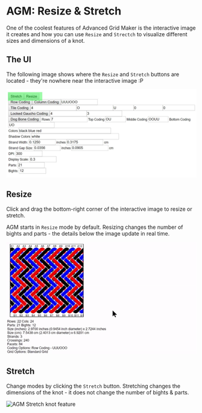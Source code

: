 # AGM: Resize & Stretch

One of the coolest features of Advanced Grid Maker is the interactive image it creates and how you can use `Resize` and `Strectch` to visualize different sizes and dimensions of a knot. 


## The UI

The following image shows where the `Resize` and `Stretch` buttons are located - they're nowhere near the interactive image :P

![AGM UI highlight Resize and Stretch buttons](../assets/images/agm/agm_resize-stretch.jpg)


## Resize

Click and drag the bottom-right corner of the interactive image to resize or stretch. 

AGM starts in `Resize` mode by default. Resizing changes the number of bights and parts - the details below the image update in real time. 

![AGM Resize knot feature](../assets/images/agm/agm_resize.gif)


## Stretch

Change modes by clicking the `Stretch` button. Stretching changes the dimensions of the knot - it does not change the number of bights & parts. 


![AGM Stretch knot feature](../assets/images/agm/agm_stretch.gif)

